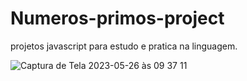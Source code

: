 # Numeros-primos-project

projetos javascript para estudo e pratica na linguagem.


![Captura de Tela 2023-05-26 às 09 37 11](https://github.com/washiner/Numeros-primos-project/assets/50848988/c071958b-51c7-4f10-9d28-4455eb0c1206)
